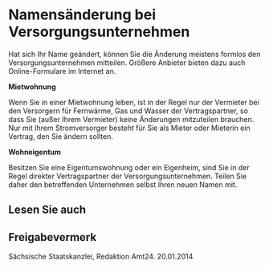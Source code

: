# Namensänderung bei Versorgungsunternehmen

Hat sich Ihr Name geändert, können Sie die Änderung meistens formlos den Versorgungsunternehmen mitteilen. Größere Anbieter bieten dazu auch Online-Formulare im Internet an.

**Mietwohnung**

Wenn Sie in einer Mietwohnung leben, ist in der Regel nur der Vermieter bei den Versorgern für Fernwärme, Gas und Wasser der Vertragspartner, so dass Sie (außer Ihrem Vermieter) keine Änderungen mitzuteilen brauchen. Nur mit Ihrem Stromversorger besteht für Sie als Mieter oder Mieterin ein Vertrag, den Sie ändern sollten.

**Wohneigentum**

Besitzen Sie eine Eigentumswohnung oder ein Eigenheim, sind Sie in der Regel direkter Vertragspartner der Versorgungsunternehmen. Teilen Sie daher den betreffenden Unternehmen selbst Ihren neuen Namen mit.

## Lesen Sie auch

## Freigabevermerk

Sächsische Staatskanzlei, Redaktion Amt24. 20.01.2014
